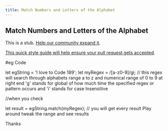 ```yaml
---
title: Match Numbers and Letters of the Alphabet
---
```

## Match Numbers and Letters of the Alphabet

This is a stub. <a href='https://github.com/freecodecamp/guides/tree/master/src/pages/certifications/javascript-algorithms-and-data-structures/regular-expressions/match-numbers-and-letters-of-the-alphabet/index.md' target='_blank' rel='nofollow'>Help our community expand it</a>.

<a href='https://github.com/freecodecamp/guides/blob/master/README.md' target='_blank' rel='nofollow'>This quick style guide will help ensure your pull request gets accepted</a>.

<!-- The article goes here, in GitHub-flavored Markdown. Feel free to add YouTube videos, images, and CodePen/JSBin embeds  -->
#eg Code

let egString = 'I love to Code 189';
let myRegex = /[a-z0-9]/gi;    // this regex will search through alphabets range a to z and numerical range of 0 to 9 at right end 'g' stands for global of how much time the specified regex or pattern occurs and 'i' stands for case Insensitive


//when you check

let result = egString.match(myRegex);
// you will get every result
Play around tweak the range and see results

Thanks
